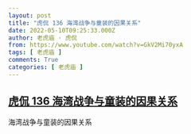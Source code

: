```yaml
---
layout: post
title: "虎侃 136 海湾战争与童装的因果关系"
date: 2022-05-10T09:25:33.000Z
author: 老虎庙 · 虎侃
from: https://www.youtube.com/watch?v=GkV2Mi70yxA
tags: [ 老虎庙 ]
comments: True
categories: [ 老虎庙 ]
---
```

<!--1652174733000-->
[虎侃 136 海湾战争与童装的因果关系](https://www.youtube.com/watch?v=GkV2Mi70yxA)
------

<div>
海湾战争与童装的因果关系
</div>
